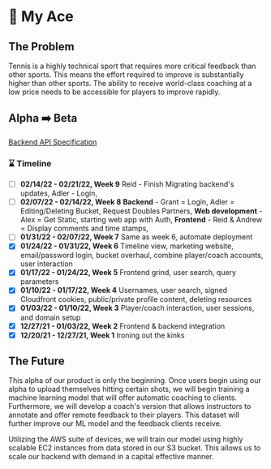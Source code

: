 # 🎾 My Ace

## The Problem 

Tennis is a highly technical sport that requires more critical feedback than other sports. This means the effort required to improve is substantially higher than other sports. The ability to receive world-class coaching at a low price needs to be accessible for players to improve rapidly.  

## Alpha ➡️ Beta

[Backend API Specification](backend/README.md)

### ⌛ Timeline
- [ ] **02/14/22 - 02/21/22, Week 9** Reid - Finish Migrating backend's updates, Adler - Login,   
- [ ] **02/07/22 - 02/14/22, Week 8** **Backend** - Grant = Login, Adler = Editing/Deleting Bucket, Request Doubles Partners, **Web development** - Alex = Get Static, starting web app with Auth, **Frontend** - Reid & Andrew = Display comments and time stamps,
- [ ] **01/31/22 - 02/07/22, Week 7** Same as week 6, automate deployment
- [x] **01/24/22 - 01/31/22, Week 6** Timeline view, marketing website, email/password login, bucket overhaul, combine player/coach accounts, user interaction
- [x] **01/17/22 - 01/24/22, Week 5** Frontend grind, user search, query parameters
- [x] **01/10/22 - 01/17/22, Week 4** Usernames, user search, signed Cloudfront cookies, public/private profile content, deleting resources
- [x] **01/03/22 - 01/10/22, Week 3** Player/coach interaction, user sessions, and domain setup
- [x] **12/27/21 - 01/03/22, Week 2** Frontend & backend integration
- [x] **12/20/21 - 12/27/21, Week 1** Ironing out the kinks

## The Future

This alpha of our product is only the beginning. Once users begin using our alpha to upload themselves hitting certain shots, we will begin training a machine learning model that will offer automatic coaching to clients. Furthermore, we will develop a coach's version that allows instructors to annotate and offer remote feedback to their players. This dataset will further improve our ML model and the feedback clients receive. 

Utilizing the AWS suite of devices, we will train our model using highly scalable EC2 instances from data stored in our S3 bucket. This allows us to scale our backend with demand in a capital effective manner. 
